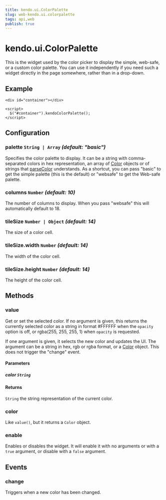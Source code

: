 ```yaml
---
title: kendo.ui.ColorPalette
slug: web-kendo.ui.colorpalette
tags: api,web
publish: true
---
```


# kendo.ui.ColorPalette

This is the widget used by the color picker to display the simple,
web-safe, or a custom color palette.  You can use it independently if
you need such a widget directly in the page somewhere, rather than in
a drop-down.

## Example

    <div id="container"></div>

    <script>
      $("#container").kendoColorPalette();
    </script>

## Configuration

### palette `String | Array` *(default: "basic")*

Specifies the color palette to display.  It can be a string with
comma-separated colors in hex representation, an array of [Color][]
objects or of strings that [parseColor][] understands.  As a shortcut,
you can pass "basic" to get the simple palette (this is the default)
or "websafe" to get the Web-safe palette.

### columns `Number` *(default: 10)*

The number of columns to display.  When you pass "websafe" this will
automatically default to 18.

### tileSize `Number | Object` *(default: 14)*

The size of a color cell.

### tileSize.width `Number` *(default: 14)*

The width of the color cell.

### tileSize.height `Number` *(default: 14)*

The height of the color cell.

## Methods

### value

Get or set the selected color. If no argument is given, this returns the
currently selected color as a string in format #FFFFFF when the `opacity`
option is off, or rgba(255, 255, 255, 1) when `opacity` is requested.

If one argument is given, it selects the new color and updates the UI.  The
argument can be a string in hex, rgb or rgba format, or a [Color][] object.
This does not trigger the "change" event.

#### Parameters

##### color `String`

#### Returns

`String` the string representation of the current color.

### color

Like `value()`, but it returns a `Color` object.

### enable

Enables or disables the widget.  It will enable it with no arguments
or with a `true` argument, or disable with a `false` argument.

## Events

### change

Triggers when a new color has been changed.

[parseColor]: ../framework/kendo#parseColor
[Color]: ../framework/kendo#Color
